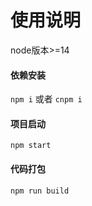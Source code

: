 # 使用说明

node版本>=14

#### 依赖安装

`npm i` 或者 `cnpm i`

#### 项目启动

`npm start`

#### 代码打包

`npm run build`